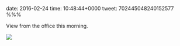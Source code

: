 date: 2016-02-24
time: 10:48:44+0000
tweet: 702445048240152577
%%%

View from the office this morning.

![](Cb-WDA4WAAEFBrS.jpg)
